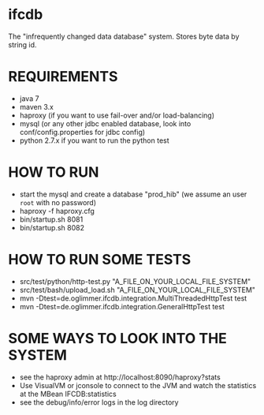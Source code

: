 ifcdb
=====

The "infrequently changed data database" system. Stores byte data by string id.


REQUIREMENTS
============

* java 7
* maven 3.x
* haproxy (if you want to use fail-over and/or load-balancing)
* mysql (or any other jdbc enabled database, look into conf/config.properties for jdbc config)
* python 2.7.x if you want to run the python test


HOW TO RUN
==========

* start the mysql and create a database "prod_hib" (we assume an user `root` with no password)
* haproxy -f haproxy.cfg
* bin/startup.sh 8081
* bin/startup.sh 8082


HOW TO RUN SOME TESTS
=====================
* src/test/python/http-test.py "A_FILE_ON_YOUR_LOCAL_FILE_SYSTEM"
* src/test/bash/upload_load.sh "A_FILE_ON_YOUR_LOCAL_FILE_SYSTEM"
* mvn -Dtest=de.oglimmer.ifcdb.integration.MultiThreadedHttpTest test
* mvn -Dtest=de.oglimmer.ifcdb.integration.GeneralHttpTest test


SOME WAYS TO LOOK INTO THE SYSTEM
=================================
* see the haproxy admin at http://localhost:8090/haproxy?stats
* Use VisualVM or jconsole to connect to the JVM and watch the statistics at the MBean IFCDB:statistics
* see the debug/info/error logs in the log directory

